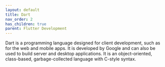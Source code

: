```yaml
---
layout: default
title: Dart
nav_order: 2
has_children: true
parent: Flutter Development
---
```


Dart is a programming language designed for client development, such as for the web and mobile apps. It is developed by Google and can also be used to build server and desktop applications. It is an object-oriented, class-based, garbage-collected language with C-style syntax.